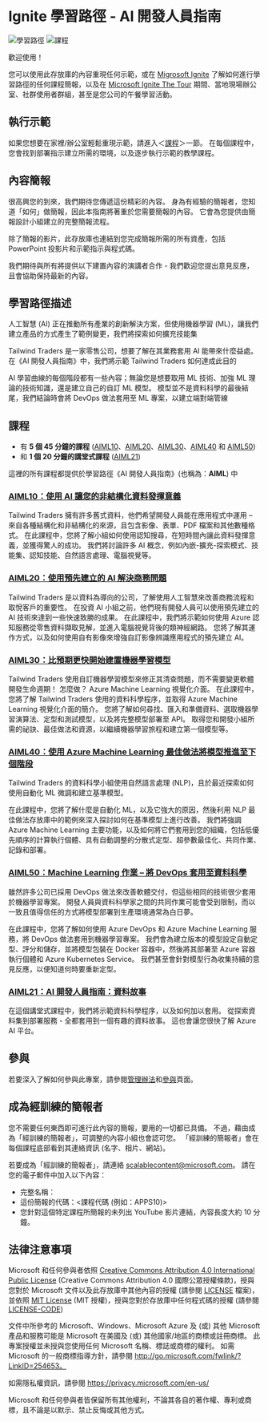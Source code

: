 # <a name="ignite-learning-paths---developers-guide-to-ai"></a>Ignite 學習路徑 - AI 開發人員指南

![學習路徑](https://img.shields.io/badge/Learning%20Path-AIML-fe5e00?logo=microsoft)  ![課程](https://img.shields.io/badge/🗣️Sessions-6-31c754)

歡迎使用！

您可以使用此存放庫的內容重現任何示範，或在 [Migrosoft Ignite](https://www.microsoft.com/en-us/ignite) 了解如何進行學習路徑的任何課程簡報，以及在 [Microsoft Ignite The Tour](https://www.microsoft.com/en-ca/ignite-the-tour/) 期間、當地現場辦公室、社群使用者群組，甚至是您公司的午餐學習活動。

## <a name="do-the-demos"></a>執行示範

如果您想要在家裡/辦公室輕鬆重現示範，請進入＜[課程](#sessions)＞一節。 在每個課程中，您會找到部署指示建立所需的環境，以及逐步執行示範的教學課程。

## <a name="presenting-the-content"></a>內容簡報

很高興您的到來，我們期待您傳遞這份精彩的內容。 身為有經驗的簡報者，您知道「如何」做簡報，因此本指南將著重於您需要簡報的內容。 它會為您提供由簡報設計小組建立的完整簡報流程。

除了簡報的影片，此存放庫也連結到您完成簡報所需的所有資產，包括 PowerPoint 投影片和示範指示與程式碼。

我們期待與所有將提供以下建置內容的演講者合作 - 我們歡迎您提出意見反應，且會協助保持最新的內容。 

## <a name="learning-path-description"></a>學習路徑描述

人工智慧 (AI) 正在推動所有產業的創新解決方案，但使用機器學習 (ML)，讓我們建立產品的方式產生了範例變更，我們將探索如何擴充技能集  

Tailwind Traders 是一家零售公司，想要了解在其業務套用 AI 能帶來什麼益處。 在《AI 開發人員指南》中，我們將示範 Tailwind Traders 如何達成此目的 

AI 學習曲線的每個階段都有一些內容；無論您是想要取用 ML 技術、加強 ML 理論的技術知識，還是建立自己的自訂 ML 模型。 模型並不是資料科學的最後結尾，我們結論時會將 DevOps 做法套用至 ML 專案，以建立端對端管線 

## <a name="sessions"></a>課程

* 有 **5 個 45 分鐘的課程** ([AIML10](aiml10/README.md)、[AIML20](aiml20/README.md)、[AIML30](aiml30/README.md)、[AIML40](aiml40/README.md) 和 [AIML50](aiml50/README.md))
* 和 **1 個 20 分鐘的講堂式課程** ([AIML21](aiml21/README.md))

這裡的所有課程都提供於學習路徑《AI 開發人員指南》(也稱為：**AIML**) 中

### <a name="aiml10-making-sense-of-your-unstructured-data-with-aiaiml10readmemd"></a>[AIML10：使用 AI 讓您的非結構化資料發揮意義](aiml10/README.md)

Tailwind Traders 擁有許多舊式資料，他們希望開發人員能在應用程式中運用 – 來自各種結構化和非結構化的來源，且包含影像、表單、PDF 檔案和其他數種格式。 在此課程中，您將了解小組如何使用認知搜尋，在短時間內讓此資料發揮意義，並獲得驚人的成功。 我們將討論許多 AI 概念，例如內嵌-擴充-探索模式、技能集、認知技能、自然語言處理、電腦視覺等。

### <a name="aiml20-using-pre-built-ai-to-solve-business-challengesaiml20readmemd"></a>[AIML20：使用預先建立的 AI 解決商務問題](aiml20/README.md)

Tailwind Traders 是以資料為導向的公司，了解使用人工智慧來改善商務流程和取悅客戶的重要性。 在投資 AI 小組之前，他們現有開發人員可以使用預先建立的 AI 技術來達到一些快速致勝的成果。 在此課程中，我們將示範如何使用 Azure 認知服務從零售資料擷取見解，並進入電腦視覺背後的類神經網路。 您將了解其運作方式，以及如何使用自有影像來增強自訂影像辨識應用程式的預先建立 AI。

### <a name="aiml30-start-building-machine-learning-models-faster-than-you-thinkaiml30readmemd"></a>[AIML30：比預期更快開始建置機器學習模型](aiml30/README.md)

Tailwind Traders 使用自訂機器學習模型來修正其清查問題，而不需要變更軟體開發生命週期！ 怎麼做？ Azure Machine Learning 視覺化介面。 在此課程中，您將了解 Tailwind Traders 使用的資料科學程序，並取得 Azure Machine Learning 視覺化介面的簡介。 您將了解如何尋找、匯入和準備資料、選取機器學習演算法、定型和測試模型，以及將完整模型部署至 API。 取得您和開發小組所需的祕訣、最佳做法和資源，以繼續機器學習旅程和建立第一個模型等。

### <a name="aiml40-taking-models-to-the-next-level-with-azure-machine-learning-best-practicesaiml40readmemd"></a>[AIML40：使用 Azure Machine Learning 最佳做法將模型推進至下個階段](aiml40/README.md)

Tailwind Traders 的資料科學小組使用自然語言處理 (NLP)，且於最近探索如何使用自動化 ML 微調和建立基準模型。 

在此課程中，您將了解什麼是自動化 ML，以及它強大的原因，然後利用 NLP 最佳做法存放庫中的範例來深入探討如何在基準模型上進行改善。 我們將強調 Azure Machine Learning 主要功能，以及如何將它們套用到您的組織，包括低優先順序的計算執行個體、具有自動調整的分散式定型、超參數最佳化、共同作業、記錄和部署。 

### <a name="aiml50-machine-learning-operations-applying-devops-to-data-scienceaiml50readmemd"></a>[AIML50：Machine Learning 作業 – 將 DevOps 套用至資料科學](aiml50/README.md) 

雖然許多公司已採用 DevOps 做法來改善軟體交付，但這些相同的技術很少套用於機器學習專案。 開發人員與資料科學家之間的共同作業可能會受到限制，而以一致且值得信任的方式將模型部署到生產環境通常為白日夢。 

在此課程中，您將了解如何使用 Azure DevOps 和 Azure Machine Learning 服務，將 DevOps 做法套用到機器學習專案。 我們會為建立版本的模型設定自動定型、評分和儲存，並將模型包裝在 Docker 容器中，然後將其部署至 Azure 容器執行個體和 Azure Kubernetes Service。 我們甚至會針對模型行為收集持續的意見反應，以便知道何時要重新定型。 

### <a name="aiml21-developers-guide-to-ai-a-data-storyaiml21readmemd"></a>[AIML21：AI 開發人員指南：資料故事](aiml21/README.md)

在這個講堂式課程中，我們將示範資料科學程序，以及如何加以套用。 從探索資料集到部署服務 - 全都套用到一個有趣的資料故事。 這也會讓您很快了解 Azure AI 平台。

## <a name="contributing"></a>參與

若要深入了解如何參與此專案，請參閱[管理辦法](CODE_OF_CONDUCT.md)和[參與](CONTRIBUTING.md)頁面。


## <a name="become-a-trained-presenter"></a>成為經訓練的簡報者

您不需要任何東西即可進行此內容的簡報，要用的一切都已具備。 不過，藉由成為「經訓練的簡報者」，可調整的內容小組也會認可您。 「經訓練的簡報者」會在每個課程底部看到其連絡資訊 (名字、相片、網站)。  
 
若要成為「經訓練的簡報者」，請連絡 [scalablecontent@microsoft.com](mailto:scalablecontent@microsoft.com)。 請在您的電子郵件中加入以下內容：

- 完整名稱：
- 這份簡報的代碼：\<課程代碼 (例如：APPS10)\>
- 您針對這個特定課程所簡報的未列出 YouTube 影片連結，內容長度大約 10 分鐘。


## <a name="legal-notices"></a>法律注意事項

Microsoft 和任何參與者依照 [Creative Commons Attribution 4.0 International Public License](https://creativecommons.org/licenses/by/4.0/legalcode) (Creative Commons Attribution 4.0 國際公眾授權條款)，授與您對於 Microsoft 文件以及此存放庫中其他內容的授權 (請參閱 [LICENSE](LICENSE) 檔案)，並依照 [MIT License](https://opensource.org/licenses/MIT) (MIT 授權)，授與您對於存放庫中任何程式碼的授權 (請參閱 [LICENSE-CODE](LICENSE-CODE))

文件中所參考的 Microsoft、Windows、Microsoft Azure 及 (或) 其他 Microsoft 產品和服務可能是 Microsoft 在美國及 (或) 其他國家/地區的商標或註冊商標。 此專案授權並未授與您使用任何 Microsoft 名稱、標誌或商標的權利。 如需 Microsoft 的一般商標指導方針，請參閱 http://go.microsoft.com/fwlink/?LinkID=254653。

如需隱私權資訊，請參閱 https://privacy.microsoft.com/en-us/

Microsoft 和任何參與者皆保留所有其他權利，不論其各自的著作權、專利或商標，且不論是以默示、禁止反悔或其他方式。
